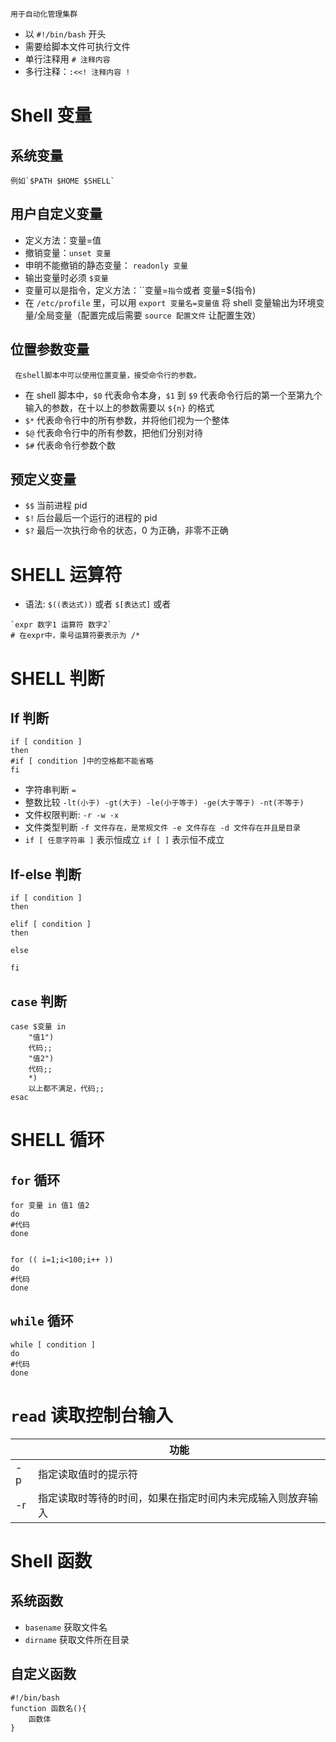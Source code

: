 	用于自动化管理集群
+ 以 `#!/bin/bash` 开头
+ 需要给脚本文件可执行文件
+ 单行注释用 `# 注释内容`
+ 多行注释：`:<<! 注释内容 !`

# Shell 变量
## 系统变量
	例如`$PATH $HOME $SHELL`
## 用户自定义变量
+ 定义方法：变量=值
+ 撤销变量：`unset 变量`
+ 申明不能撤销的静态变量： `readonly 变量`
+ 输出变量时必须 `$变量`
+ 变量可以是指令，定义方法：``变量=`指令`或者 变量=$(指令)
+ 在 `/etc/profile` 里，可以用 `export 变量名=变量值` 将 shell 变量输出为环境变量/全局变量（配置完成后需要 `source 配置文件` 让配置生效）

## 位置参数变量
	 在shell脚本中可以使用位置变量，接受命令行的参数。
+ 在 shell 脚本中，`$0` 代表命令本身，`$1` 到 `$9` 代表命令行后的第一个至第九个输入的参数，在十以上的参数需要以 `${n}` 的格式
+ `$*` 代表命令行中的所有参数，并将他们视为一个整体
+ `$@` 代表命令行中的所有参数，把他们分别对待
+ `$#` 代表命令行参数个数

## 预定义变量
+ `$$` 当前进程 pid
+ `$!` 后台最后一个运行的进程的 pid
+ `$?` 最后一次执行命令的状态，0 为正确，非零不正确 


# SHELL 运算符
+ 语法: `$((表达式))` 或者 `$[表达式]` 或者 
```shell
`expr 数字1 运算符 数字2`
# 在expr中，乘号运算符要表示为 /*
```

# SHELL 判断
## If 判断
```shell
if [ condition ]
then
#if [ condition ]中的空格都不能省略
fi
```
+ 字符串判断 `=`
+ 整数比较 `-lt(小于) -gt(大于) -le(小于等于) -ge(大于等于) -nt(不等于)`
+ 文件权限判断: `-r -w -x`
+ 文件类型判断 `-f 文件存在，是常规文件 -e 文件存在 -d 文件存在并且是目录`
+ `if [ 任意字符串 ]` 表示恒成立 `if [ ]` 表示恒不成立

## If-else 判断
```shell
if [ condition ]
then

elif [ condition ]
then

else

fi
```

## `case` 判断
```shell
case $变量 in
	"值1")
	代码;;
	"值2")
	代码;;
	*)
	以上都不满足，代码;;
esac
```

# SHELL 循环
## `for` 循环
```shell
for 变量 in 值1 值2
do
#代码
done


for (( i=1;i<100;i++ ))
do
#代码
done
```

## `while` 循环
```shell
while [ condition ]
do
#代码
done
```

# `read` 读取控制台输入

|     | 功能                            |
| --- | ----------------------------- |
| -p  | 指定读取值时的提示符                    |
| -r  | 指定读取时等待的时间，如果在指定时间内未完成输入则放弃输入 |

# Shell 函数
## 系统函数
+ `basename` 获取文件名
+  `dirname` 获取文件所在目录

## 自定义函数
```shell
#!/bin/bash
function 函数名(){
	函数体
}
```